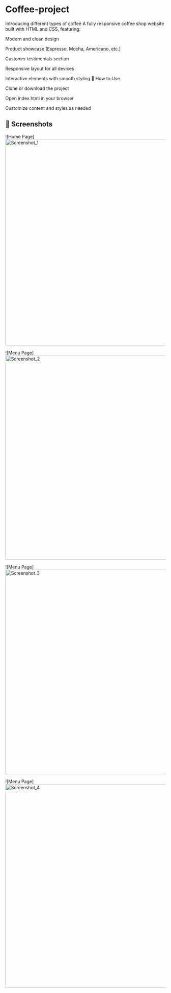# Coffee-project
Introducing different types of coffee
A fully responsive coffee shop website built with HTML and CSS, featuring:

Modern and clean design

Product showcase (Espresso, Mocha, Americano, etc.)

Customer testimonials section

Responsive layout for all devices

Interactive elements with smooth styling
🚀 How to Use

Clone or download the project

Open index.html in your browser

Customize content and styles as needed

## 📸 Screenshots

![Home Page]<img width="1347" height="646" alt="Screenshot_1" src="https://github.com/user-attachments/assets/9118e46b-6dc8-4fc3-b993-b18d5525246b" />

![Menu Page]<img width="1352" height="640" alt="Screenshot_2" src="https://github.com/user-attachments/assets/d81e74fe-5994-4f90-b9f9-82f496460fea" />

![Menu Page]<img width="1349" height="641" alt="Screenshot_3" src="https://github.com/user-attachments/assets/28d62c92-58a6-4400-9526-35bc49498901" />

![Menu Page]<img width="1330" height="638" alt="Screenshot_4" src="https://github.com/user-attachments/assets/9da34b66-b1da-49cb-b040-f84f8036866a" />



